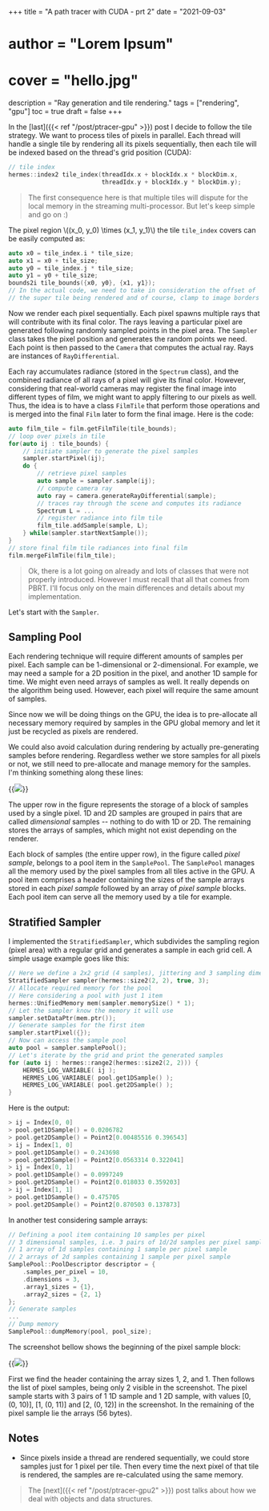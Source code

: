 +++
title = "A path tracer with CUDA - prt 2"
date = "2021-09-03"
# author = "Lorem Ipsum"
# cover = "hello.jpg"
description = "Ray generation and tile rendering."
tags = ["rendering", "gpu"]
toc = true
draft = false
+++

In the [last]({{< ref "/post/ptracer-gpu" >}}) post I decide to follow the tile strategy. We want to 
process tiles of pixels in parallel. Each thread will handle a single tile by rendering all its pixels sequentially,
then each tile will be indexed based on the thread's grid position (CUDA):
```cpp
// tile index
hermes::index2 tile_index(threadIdx.x + blockIdx.x * blockDim.x,
                          threadIdx.y + blockIdx.y * blockDim.y);        
```
> The first consequence here is that multiple tiles will dispute for the local memory in the streaming multi-processor. But let's keep simple and go on :)

The pixel region \\(\(x_0, y_0\) \times \(x_1, y_1\)\\) the tile `tile_index` covers can be easily computed as:
```cpp
auto x0 = tile_index.i * tile_size;
auto x1 = x0 + tile_size;
auto y0 = tile_index.j * tile_size;
auto y1 = y0 + tile_size;
bounds2i tile_bounds({x0, y0}, {x1, y1});
// In the actual code, we need to take in consideration the offset of 
// the super tile being rendered and of course, clamp to image borders
```

Now we render each pixel sequentially. Each pixel spawns multiple rays that will contribute with its final color. The rays leaving a particular pixel
are generated following randomly sampled points in the pixel area. The `Sampler` class takes the pixel position and generates the random points we need.
Each point is then passed to the `Camera` that computes the actual ray. Rays are instances of `RayDifferential`.

Each ray accumulates radiance (stored in the `Spectrum` class), and the combined radiance of all rays of a pixel will give its final color. 
However, considering that real-world cameras
may register the final image into different types of film, we might want to apply filtering to our pixels as well. Thus, the idea is to have a class
`FilmTile` that perform those operations and is merged into the final `Film` later to form the final image. Here is the code:
```cpp
auto film_tile = film.getFilmTile(tile_bounds);
// loop over pixels in tile
for(auto ij : tile_bounds) {
    // initiate sampler to generate the pixel samples
    sampler.startPixel(ij);
    do {
        // retrieve pixel samples
        auto sample = sampler.sample(ij);
        // compute camera ray
        auto ray = camera.generateRayDifferential(sample);
        // traces ray through the scene and computes its radiance
        Spectrum L = ...
        // register radiance into film tile
        film_tile.addSample(sample, L);
    } while(sampler.startNextSample());
}
// store final film tile radiances into final film 
film.mergeFilmTile(film_tile);
```

> Ok, there is a lot going on already and lots of classes that were not properly introduced. However I must recall that all that comes from PBRT. I'll focus only on the main differences and details about my implementation. 

Let's start with the `Sampler`.

## Sampling Pool
Each rendering technique will require different amounts of samples per pixel. Each sample can be 1-dimensional or 2-dimensional.
For example, we may need a sample for a 2D position in the pixel, and another 1D sample for time. We might even need arrays of samples as well.
It really depends on the algorithm being used. However, each pixel will require the same amount of samples.

Since now we will be doing things on the GPU, the idea is to pre-allocate all necessary memory required by samples
in the GPU global memory and let it just be recycled as pixels are rendered.

We could also avoid calculation during rendering by actually pre-generating samples before rendering. 
Regardless wether we store samples for all pixels or not, we still need to pre-allocate and manage memory
for the samples. I'm thinking something along these lines:

{{<image src="/img/posts/pbrt-cuda/sample_pool.svg" position="center">}}

The upper row in the figure represents the storage of a block of samples used by a single pixel. 
1D and 2D samples are grouped in pairs that are called _dimensional_ samples -- nothing to do with 1D or 2D. The remaining
stores the arrays of samples, which might not exist depending on the renderer.

Each block of samples (the entire upper row), in the figure called _pixel sample_, belongs to a pool item 
in the `SamplePool`. The `SamplePool` manages all the memory used by the pixel samples from all tiles active in the GPU. 
A pool item comprises a header
containing the sizes of the sample arrays stored in each _pixel sample_ followed by an array of _pixel sample_ blocks.
Each pool item can serve all the memory used by a tile for example. 

## Stratified Sampler
I implemented the `StratifiedSampler`, which subdivides the sampling region (pixel area) with a regular grid and generates a 
sample in each grid cell. A simple usage example goes like this:
```cpp
// Here we define a 2x2 grid (4 samples), jittering and 3 sampling dimensions
StratifiedSampler sampler(hermes::size2(2, 2), true, 3);
// Allocate required memory for the pool
// Here considering a pool with just 1 item
hermes::UnifiedMemory mem(sampler.memorySize() * 1);
// Let the sampler know the memory it will use
sampler.setDataPtr(mem.ptr());
// Generate samples for the first item
sampler.startPixel({});
// Now can access the sample pool
auto pool = sampler.samplePool();
// Let's iterate by the grid and print the generated samples
for (auto ij : hermes::range2(hermes::size2(2, 2))) {
    HERMES_LOG_VARIABLE( ij );
    HERMES_LOG_VARIABLE( pool.get1DSample() );
    HERMES_LOG_VARIABLE( pool.get2DSample() );
}
```
Here is the output:
```cpp
> ij = Index[0, 0]
> pool.get1DSample() = 0.0206782
> pool.get2DSample() = Point2[0.00485516 0.396543]
> ij = Index[1, 0]
> pool.get1DSample() = 0.243698
> pool.get2DSample() = Point2[0.0563314 0.322041]
> ij = Index[0, 1]
> pool.get1DSample() = 0.0997249
> pool.get2DSample() = Point2[0.018033 0.359203]
> ij = Index[1, 1]
> pool.get1DSample() = 0.475705
> pool.get2DSample() = Point2[0.870503 0.137873]
```

In another test considering sample arrays:
```cpp
// Defining a pool item containing 10 samples per pixel
// 3 dimensional samples, i.e. 3 pairs of 1d/2d samples per pixel sample
// 1 array of 1d samples containing 1 sample per pixel sample
// 2 arrays of 2d samples containing 1 sample per pixel sample
SamplePool::PoolDescriptor descriptor = {
    .samples_per_pixel = 10,
    .dimensions = 3,
    .array1_sizes = {1},
    .array2_sizes = {2, 1}
};
// Generate samples
...
// Dump memory
SamplePool::dumpMemory(pool, pool_size);
```
The screenshot bellow shows the beginning of the pixel sample block:

{{<image src="/img/posts/pbrt-cuda/dump_mem.png" position="center">}}

First we find the header containing the array sizes 1, 2, and 1. 
Then follows the list of pixel samples, being only 2 visible in the screenshot.
The pixel sample starts with  3 pairs of 1 1D sample and 1 2D sample, with values [0, (0, 10)],
[1, (0, 11)] and [2, (0, 12)] in the screenshot. In the remaining 
of the pixel sample lie the arrays (56 bytes).


## Notes
- Since pixels inside a thread are rendered sequentially, we could store samples just for 1 pixel per tile. Then every time the next pixel of that tile is rendered, the samples are re-calculated using the same memory.

> The [next]({{< ref "/post/ptracer-gpu2" >}}) post talks about how we deal with objects and data structures.